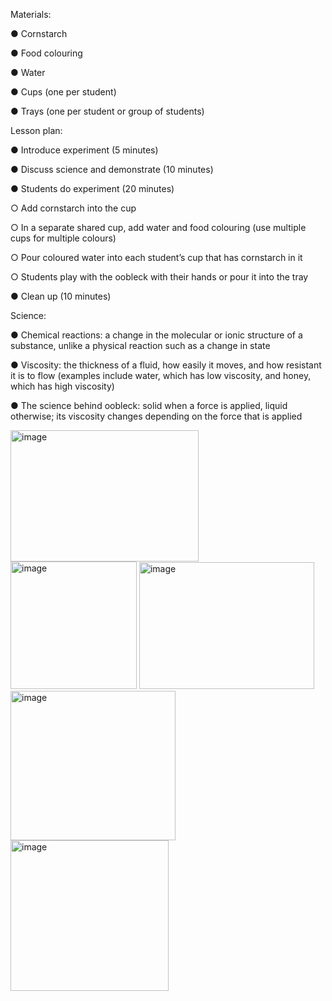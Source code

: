 Materials:

●	Cornstarch

●	Food colouring

●	Water

●	Cups (one per student)

●	Trays (one per student or group of students)

Lesson plan:

●	Introduce experiment (5 minutes)

●	Discuss science and demonstrate (10 minutes)

●	Students do experiment (20 minutes)

 ○	Add cornstarch into the cup
 
 ○	In a separate shared cup, add water and food colouring (use multiple cups for multiple colours)
 
 ○	Pour coloured water into each student’s cup that has cornstarch in it
 
 ○	Students play with the oobleck with their hands or pour it into the tray
 
●	Clean up (10 minutes)

Science:

●	Chemical reactions: a change in the molecular or ionic structure of a substance, unlike a physical reaction such as a change in state

●	Viscosity: the thickness of a fluid, how easily it moves, and how resistant it is to flow (examples include water, which has low viscosity, and honey, which has high viscosity)

●	The science behind oobleck: solid when a force is applied, liquid otherwise; its viscosity changes depending on the force that is applied

<img width="301" height="210" alt="image" src="https://github.com/user-attachments/assets/ad76d04b-27da-428b-b35b-318fd8c45db0" />
<img width="202" height="204" alt="image" src="https://github.com/user-attachments/assets/f3e8c857-3d20-471a-86da-02037531d560" />
<img width="280" height="203" alt="image" src="https://github.com/user-attachments/assets/7252eb41-2a87-449a-a80a-5cc81f4ce1d2" />
<img width="264" height="239" alt="image" src="https://github.com/user-attachments/assets/e648fda5-c6a9-490b-b5bf-e4758e7db035" />
<img width="253" height="241" alt="image" src="https://github.com/user-attachments/assets/a0d5aecf-dadf-437b-89c8-504a4eb6c78d" />


